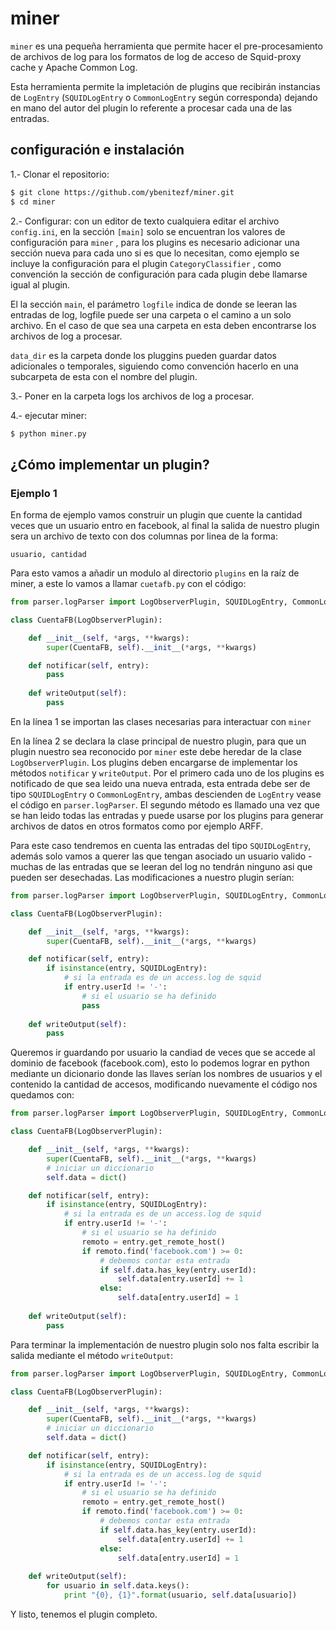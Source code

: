 # miner

```miner``` es una pequeña herramienta que permite hacer el pre-procesamiento de archivos de log para los formatos de log de acceso de Squid-proxy cache y Apache Common Log.

Esta herramienta permite la impletación de plugins que recibirán instancias de ```LogEntry``` (```SQUIDLogEntry``` o ```CommonLogEntry``` según corresponda) dejando en mano del autor del plugin lo referente a procesar cada una de las entradas.

## configuración e instalación

1.- Clonar el repositorio:
```bash
$ git clone https://github.com/ybenitezf/miner.git
$ cd miner
```
2.- Configurar: con un editor de texto cualquiera editar el archivo ```config.ini```, en la sección ```[main]``` solo se encuentran los valores de configuración para ```miner``` , para los plugins es necesario adicionar una sección nueva para cada uno si es que lo necesitan, como ejemplo se incluye la configuración para el plugin ```CategoryClassifier``` , como convención la sección de configuración para cada plugin debe llamarse igual al plugin.

El la sección ```main```, el parámetro ```logfile``` indica de donde se leeran las entradas de log, logfile puede ser una carpeta o el camino a un solo archivo. En el caso de que sea una carpeta en esta deben encontrarse los archivos de log a procesar. 

```data_dir``` es la carpeta donde los pluggins pueden guardar datos adicionales o temporales, siguiendo como convención hacerlo en una subcarpeta de esta con el nombre del plugin.

3.- Poner en la carpeta logs los archivos de log a procesar.

4.- ejecutar miner:

```bash
$ python miner.py
```

## ¿Cómo implementar un plugin?

### Ejemplo 1

En forma de ejemplo vamos construir un plugin que cuente la cantidad veces que un usuario entro en facebook, al final la salida de nuestro plugin sera un archivo de texto con dos columnas por linea de la forma:

```usuario, cantidad```

Para esto vamos a añadir un modulo al directorio ```plugins``` en la raíz de miner, a este lo vamos a llamar ```cuetafb.py``` con el código:

```python
from parser.logParser import LogObserverPlugin, SQUIDLogEntry, CommonLogEntry

class CuentaFB(LogObserverPlugin):

    def __init__(self, *args, **kwargs):
        super(CuentaFB, self).__init__(*args, **kwargs)

    def notificar(self, entry):
        pass
    
    def writeOutput(self):
        pass
```

En la línea 1 se importan las clases necesarias para interactuar con ```miner```

En la línea 2 se declara la clase principal de nuestro plugin, para que un plugin nuestro sea reconocido por ```miner``` este debe heredar de la clase ```LogObserverPlugin```. Los plugins deben encargarse de implementar los métodos ```notificar``` y ```writeOutput```. Por el primero cada uno de los plugins es notificado de que sea leido una nueva entrada, esta entrada debe ser de tipo ```SQUIDLogEntry``` o ```CommonLogEntry```, ambas descienden de ```LogEntry``` vease el código en ```parser.logParser```. El segundo método es llamado una vez que se han leido todas las entradas y puede usarse por los plugins para generar archivos de datos en otros formatos como por ejemplo ARFF.

Para este caso tendremos en cuenta las entradas del tipo ```SQUIDLogEntry```, además solo vamos a querer las que tengan asociado un usuario valido - muchas de las entradas que se leeran del log no tendrán ninguno asi que pueden ser desechadas. Las modificaciones a nuestro plugin serían:

```python
from parser.logParser import LogObserverPlugin, SQUIDLogEntry, CommonLogEntry

class CuentaFB(LogObserverPlugin):

    def __init__(self, *args, **kwargs):
        super(CuentaFB, self).__init__(*args, **kwargs)

    def notificar(self, entry):
        if isinstance(entry, SQUIDLogEntry):
            # si la entrada es de un access.log de squid
            if entry.userId != '-':
                # si el usuario se ha definido
                pass
    
    def writeOutput(self):
        pass
```

Queremos ir guardando por usuario la candiad de veces que se accede al dominio de facebook (facebook.com), esto lo podemos lograr en python mediante un dicionario donde las llaves serían los nombres de usuarios y el contenido la cantidad de accesos, modificando nuevamente el código nos quedamos con:

```python
from parser.logParser import LogObserverPlugin, SQUIDLogEntry, CommonLogEntry

class CuentaFB(LogObserverPlugin):

    def __init__(self, *args, **kwargs):
        super(CuentaFB, self).__init__(*args, **kwargs)
        # iniciar un diccionario
        self.data = dict()

    def notificar(self, entry):
        if isinstance(entry, SQUIDLogEntry):
            # si la entrada es de un access.log de squid
            if entry.userId != '-':
                # si el usuario se ha definido
                remoto = entry.get_remote_host()
                if remoto.find('facebook.com') >= 0:
                    # debemos contar esta entrada
                    if self.data.has_key(entry.userId):
                        self.data[entry.userId] += 1
                    else:
                        self.data[entry.userId] = 1
    
    def writeOutput(self):
        pass
```

Para terminar la implementación de nuestro plugin solo nos falta escribir la salida mediante el método ```writeOutput```:

```python
from parser.logParser import LogObserverPlugin, SQUIDLogEntry, CommonLogEntry

class CuentaFB(LogObserverPlugin):

    def __init__(self, *args, **kwargs):
        super(CuentaFB, self).__init__(*args, **kwargs)
        # iniciar un diccionario
        self.data = dict()

    def notificar(self, entry):
        if isinstance(entry, SQUIDLogEntry):
            # si la entrada es de un access.log de squid
            if entry.userId != '-':
                # si el usuario se ha definido
                remoto = entry.get_remote_host()
                if remoto.find('facebook.com') >= 0:
                    # debemos contar esta entrada
                    if self.data.has_key(entry.userId):
                        self.data[entry.userId] += 1
                    else:
                        self.data[entry.userId] = 1
    
    def writeOutput(self):
        for usuario in self.data.keys():
            print "{0}, {1}".format(usuario, self.data[usuario])
```

Y listo, tenemos el plugin completo.

